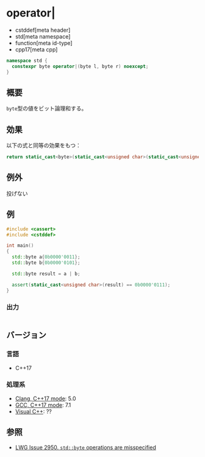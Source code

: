# operator|
* cstddef[meta header]
* std[meta namespace]
* function[meta id-type]
* cpp17[meta cpp]

```cpp
namespace std {
  constexpr byte operator|(byte l, byte r) noexcept;
}
```

## 概要
`byte`型の値をビット論理和する。


## 効果
以下の式と同等の効果をもつ：

```cpp
return static_cast<byte>(static_cast<unsigned char>(static_cast<unsigned int>(l) | static_cast<unsigned int>(r)));
```


## 例外
投げない


## 例
```cpp example
#include <cassert>
#include <cstddef>

int main()
{
  std::byte a{0b0000'0011};
  std::byte b{0b0000'0101};

  std::byte result = a | b;

  assert(static_cast<unsigned char>(result) == 0b0000'0111);
}
```

### 出力
```
```

## バージョン
### 言語
- C++17

### 処理系
- [Clang, C++17 mode](/implementation.md#clang): 5.0
- [GCC, C++17 mode](/implementation.md#gcc): 7.1
- [Visual C++](/implementation.md#visual_cpp): ??


## 参照
- [LWG Issue 2950. `std::byte` operations are misspecified](https://wg21.cmeerw.net/lwg/issue2950)
